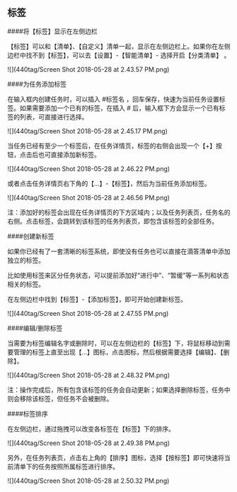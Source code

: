 ## 标签

####将【标签】显示在左侧边栏

【标签】可以和【清单】、【自定义】清单一起，显示在左侧边栏上。如果你在左侧边栏中找不到【标签】，可以去【设置】-【智能清单】- 选择开启【分类清单】 。

![](440tag/Screen Shot 2018-05-28 at 2.43.57 PM.png)

####为任务添加标签

在输入框内创建任务时，可以插入 #标签名 ，回车保存，快速为当前任务设置标签。如果需要添加一个已有的标签，在插入 # 后，输入框下方会显示一个已有标签的列表，可直接进行选择。

![](440tag/Screen Shot 2018-05-28 at 2.45.17 PM.png)

当任务已经有至少一个标签后，在任务详情页，标签的右侧会出现一个【+】按钮，点击后也可直接添加新标签。

![](440tag/Screen Shot 2018-05-28 at 2.46.22 PM.png)

或者点击任务详情页右下角的【...】-【标签】，然后为当前任务添加标签。

![](440tag/Screen Shot 2018-05-28 at 2.46.56 PM.png)

注：添加好的标签会出现在任务详情页的下方区域内；以及任务列表页，任务名的右侧。点击标签，会跳转到该标签的任务列表页，即包含该标签的全部任务。


####创建新标签

如果你已经有了一套清晰的标签系统，即使没有任务也可以直接在滴答清单中添加独立的标签。

比如使用标签来区分任务状态，可以提前添加好“进行中”、“暂缓”等一系列和状态相关的标签。

在左侧边栏中找到【标签】-【添加标签】，即可开始创建新标签。

![](440tag/Screen Shot 2018-05-28 at 2.47.55 PM.png)

####编辑/删除标签

当需要为标签编辑名字或删除时，可以在左侧边栏的【标签】下，将鼠标移动到需要管理的标签上直至出现【...】图标，点击图标，然后根据需要选择【编辑】、【删除】。

![](440tag/Screen Shot 2018-05-28 at 2.48.32 PM.png)

注：操作完成后，所有包含该标签的任务会自动更新；如果选择删除标签，任务中则会移除该标签，但任务不会被删除。

####标签排序

在左侧边栏，通过拖拽可以改变各标签在【标签】下的排序。

![](440tag/Screen Shot 2018-05-28 at 2.49.38 PM.png)

另外，在任务列表页，点击右上角的【排序】图标，选择【按标签】即可快速将当前清单下的任务按照所属标签进行排序。

![](440tag/Screen Shot 2018-05-28 at 2.50.32 PM.png)